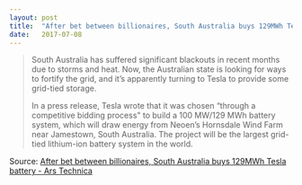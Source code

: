 ```yaml
---
layout: post
title:  "After bet between billionaires, South Australia buys 129MWh Tesla battery"
date:   2017-07-08
---
```


> South Australia has suffered significant blackouts in recent months due to storms and heat. Now, the Australian state is looking for ways to fortify the grid, and it’s apparently turning to Tesla to provide some grid-tied storage.
> 
> In a press release, Tesla wrote that it was chosen “through a competitive bidding process" to build a 100 MW/129 MWh battery system, which will draw energy from Neoen’s Hornsdale Wind Farm near Jamestown, South Australia. The project will be the largest grid-tied lithium-ion battery system in the world.

Source: [After bet between billionaires, South Australia buys 129MWh Tesla battery - Ars Technica](https://arstechnica.com/business/2017/07/after-bet-between-billionaires-south-australia-buys-129mwh-tesla-battery/)
